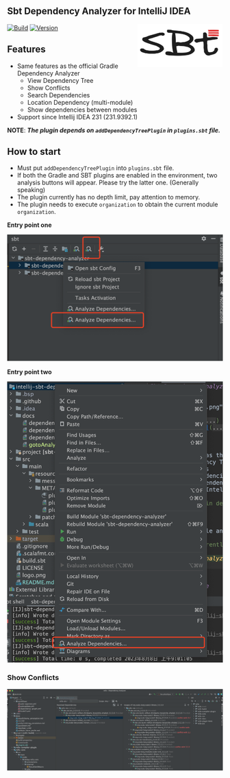 Sbt Dependency Analyzer for IntelliJ IDEA
---------

<img src="./logo.png" width = "200" height = "100" alt="logo" align="right" />

[![Build](https://github.com/bitlap/intellij-sbt-dependency-analyzer/actions/workflows/ScalaCI.yml/badge.svg)](https://github.com/bitlap/intellij-sbt-dependency-analyzer/actions/workflows/ScalaCI.yml)
[![Version](https://img.shields.io/jetbrains/plugin/v/22427-sbt-dependency-analyzer)](https://plugins.jetbrains.com/plugin/22427-sbt-dependency-analyzer)

## Features

- Same features as the official Gradle Dependency Analyzer
  - View Dependency Tree
  - Show Conflicts
  - Search Dependencies
  - Location Dependency (multi-module)
  - Show dependencies between modules
- Support since Intellij IDEA 231 (231.9392.1)

**NOTE**: ***The plugin depends on `addDependencyTreePlugin` in `plugins.sbt` file.***

## How to start
- Must put `addDependencyTreePlugin` into `plugins.sbt` file.
- If both the Gradle and SBT plugins are enabled in the environment, two analysis buttons will appear. Please try the latter one. (Generally speaking)
- The plugin currently has no depth limit, pay attention to memory.
- The plugin needs to execute `organization` to obtain the current module `organization`.

**Entry point one**

![](./docs/gotoAnalyze1.png)

**Entry point two**

![](./docs/gotoAnalyze2.png)


### Show Conflicts

![](./docs/dependencyTreeConflicts.png)